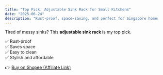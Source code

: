 ```yaml
---
title: "Top Pick: Adjustable Sink Rack for Small Kitchens"
date: "2025-06-24"
description: "Rust-proof, space-saving, and perfect for Singapore homes."
---
```


Tired of messy sinks? This **adjustable sink rack** is my top pick.

✅ Rust-proof  
✅ Saves space  
✅ Easy to clean  
✅ Stylish and affordable

👉 [Buy on Shopee (Affiliate Link)](https://shopee.sg/)
